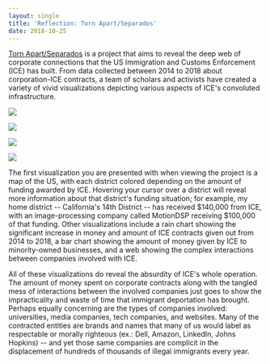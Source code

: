 ```yaml
---
layout: single
title: 'Reflection: Torn Apart/Separados'
date: 2018-10-25
---
```


[Torn Apart/Separados](http://xpmethod.plaintext.in/torn-apart/volume/2/index) is a project that aims to reveal the deep web of corporate connections that the US Immigration and Customs Enforcement (ICE) has built. From data collected between 2014 to 2018 about corporation-ICE contracts, a team of scholars and activists have created a variety of vivid visualizations depicting various aspects of ICE's convoluted infrastructure.

![]({{site.url}}/assets/torn-apart.png)

![]({{site.url}}/assets/torn-apart-rain.png)

![]({{site.url}}/assets/torn-apart-bar.png)

![]({{site.url}}/assets/torn-apart-web.png)

The first visualization you are presented with when viewing the project is a map of the US, with each district colored depending on the amount of funding awarded by ICE. Hovering your cursor over a district will reveal more information about that district's funding situation; for example, my home district -- California's 14th District -- has received $140,000 from ICE, with an image-processing company called MotionDSP receiving $100,000 of that funding. Other visualizations include a rain chart showing the significant increase in money and amount of ICE contracts given out from 2014 to 2018, a bar chart showing the amount of money given by ICE to minority-owned businesses, and a web showing the complex interactions between companies involved with ICE.

All of these visualizations do reveal the absurdity of ICE's whole operation. The amount of money spent on corporate contracts along with the tangled mess of interactions between the involved companies just goes to show the impracticality and waste of time that immigrant deportation has brought. Perhaps equally concerning are the types of companies involved: universities, media companies, tech companies, and websites. Many of the contracted entities are brands and names that many of us would label as respectable or morally righteous (ex.: Dell, Amazon, LinkedIn, Johns Hopkins) -- and yet those same companies are complicit in the displacement of hundreds of thousands of illegal immigrants every year.
